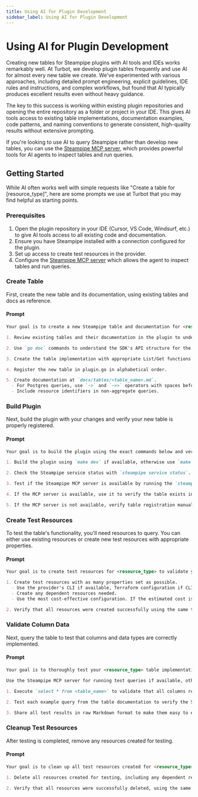 ```yaml
---
title: Using AI for Plugin Development
sidebar_label: Using AI for Plugin Development
---
```


# Using AI for Plugin Development

Creating new tables for Steampipe plugins with AI tools and IDEs works remarkably well. At Turbot, we develop plugin tables frequently and use AI for almost every new table we create. We've experimented with various approaches, including detailed prompt engineering, explicit guidelines, IDE rules and instructions, and complex workflows, but found that AI typically produces excellent results even without heavy guidance.

The key to this success is working within existing plugin repositories and opening the entire repository as a folder or project in your IDE. This gives AI tools access to existing table implementations, documentation examples, code patterns, and naming conventions to generate consistent, high-quality results without extensive prompting.

If you're looking to use AI to query Steampipe rather than develop new tables, you can use the [Steampipe MCP server](../query/mcp), which provides powerful tools for AI agents to inspect tables and run queries.

## Getting Started

While AI often works well with simple requests like "Create a table for [resource_type]", here are some prompts we use at Turbot that you may find helpful as starting points.

### Prerequisites

1. Open the plugin repository in your IDE (Cursor, VS Code, Windsurf, etc.) to give AI tools access to all existing code and documentation.
2. Ensure you have Steampipe installed with a connection configured for the plugin.
3. Set up access to create test resources in the provider.
4. Configure the [Steampipe MCP server](https://github.com/turbot/steampipe-mcp) which allows the agent to inspect tables and run queries.

### Create Table

First, create the new table and its documentation, using existing tables and docs as reference.

#### Prompt

```md
Your goal is to create a new Steampipe table and documentation for <resource type>.

1. Review existing tables and their documentation in the plugin to understand the established patterns, naming conventions, and column structures.

2. Use `go doc` commands to understand the SDK's API structure for the resource type.

3. Create the table implementation with appropriate List/Get functions and any additional hydrate functions needed for extra API calls. Avoid hydrate functions that require paging as these belong in separate tables.

4. Register the new table in plugin.go in alphabetical order.

5. Create documentation at `docs/tables/<table_name>.md`.
  - For Postgres queries, use `->` and `->>` operators with spaces before and after instead of `json_extract` functions.
  - Include resource identifiers in non-aggregate queries.
```

### Build Plugin

Next, build the plugin with your changes and verify your new table is properly registered.

#### Prompt

```md
Your goal is to build the plugin using the exact commands below and verify that your new <resource_type> table is properly registered and functional.

1. Build the plugin using `make dev` if available, otherwise use `make`.

2. Check the Steampipe service status with `steampipe service status`. Start it with `steampipe service start` if not running, or restart it with `steampipe service restart` if already running.

3. Test if the Steampipe MCP server is available by running the `steampipe_table_list` tool.

4. If the MCP server is available, use it to verify the table exists in the schema and can be queried successfully.

5. If the MCP server is not available, verify table registration manually with `steampipe query "select column_name, data_type from information_schema.columns where table_schema = '<plugin_name>' and table_name = '<table_name>' order by ordinal_position"`, then test basic querying with `steampipe query "select * from <table_name>"`.
```

### Create Test Resources

To test the table's functionality, you'll need resources to query. You can either use existing resources or create new test resources with appropriate properties.

#### Prompt

```md
Your goal is to create test resources for <resource_type> to validate your Steampipe table implementation.

1. Create test resources with as many properties set as possible.
  - Use the provider's CLI if available, Terraform configuration if CLI isn't available, or API calls via shell script as a last resort.
  - Create any dependent resources needed.
  - Use the most cost-effective configuration. If the estimated cost is high, e.g., $50, warn about the expense rather than proceeding.

2. Verify that all resources were created successfully using the same tool or method used for creation.
```

### Validate Column Data

Next, query the table to test that columns and data types are correctly implemented.

#### Prompt

```md
Your goal is to thoroughly test your <resource_type> table implementation by validating column data and executing documentation examples.

Use the Steampipe MCP server for running test queries if available, otherwise use the `steampipe` CLI commands directly.

1. Execute `select * from <table_name>` to validate that all columns return expected data based on the actual resource properties and have correct data types.

2. Test each example query from the table documentation to verify the SQL syntax is correct, queries execute without errors, and results match the example descriptions.

3. Share all test results in raw Markdown format to make them easy to export and review.
```

### Cleanup Test Resources

After testing is completed, remove any resources created for testing.

#### Prompt

```md
Your goal is to clean up all test resources created for <resource_type> validation to avoid ongoing costs.

1. Delete all resources created for testing, including any dependent resources, using the same method that was used to create them.

2. Verify that all resources were successfully deleted, using the same method that was used to delete them.
```
